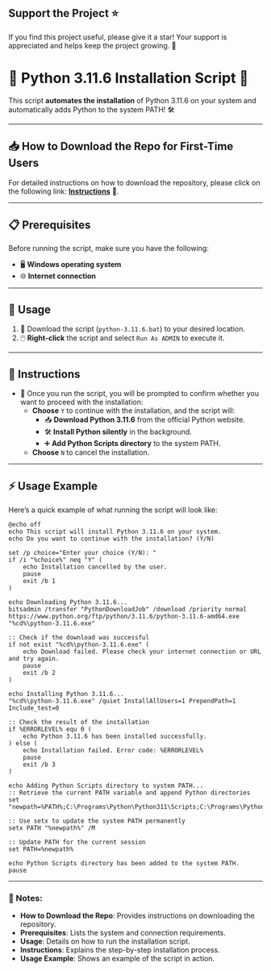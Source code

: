 ## Support the Project ⭐

If you find this project useful, please give it a star! Your support is appreciated and helps keep the project growing. 🌟


# 🐍 Python 3.11.6 Installation Script 🚀

This script **automates the installation** of Python 3.11.6 on your system and automatically adds Python to the system PATH! 🛠️

---

## 📥 How to Download the Repo for First-Time Users

For detailed instructions on how to download the repository, please click on the following link: [**Instructions**](https://www.gitprojects.fnbubbles420.org/how-to-download-repos) 📄.

---

## 📋 Prerequisites

Before running the script, make sure you have the following:

- 🖥️ **Windows operating system**
- 🌐 **Internet connection**

---

## 🚀 Usage

1. 📂 Download the script (`python-3.11.6.bat`) to your desired location.
2. 🖱️ **Right-click** the script and select `Run As ADMIN` to execute it.

---

## 📝 Instructions

- 🔄 Once you run the script, you will be prompted to confirm whether you want to proceed with the installation:
  - **Choose** `Y` to continue with the installation, and the script will:
    - 📥 **Download Python 3.11.6** from the official Python website.
    - 🛠️ **Install Python silently** in the background.
    - ➕ **Add Python Scripts directory** to the system PATH.
  - **Choose** `N` to cancel the installation.

---

## ⚡ Usage Example

Here’s a quick example of what running the script will look like:

```
@echo off
echo This script will install Python 3.11.6 on your system.
echo Do you want to continue with the installation? (Y/N)

set /p choice="Enter your choice (Y/N): "
if /i "%choice%" neq "Y" (
    echo Installation cancelled by the user.
    pause
    exit /b 1
)

echo Downloading Python 3.11.6...
bitsadmin /transfer "PythonDownloadJob" /download /priority normal https://www.python.org/ftp/python/3.11.6/python-3.11.6-amd64.exe "%cd%\python-3.11.6.exe"

:: Check if the download was successful
if not exist "%cd%\python-3.11.6.exe" (
    echo Download failed. Please check your internet connection or URL and try again.
    pause
    exit /b 2
)

echo Installing Python 3.11.6...
"%cd%\python-3.11.6.exe" /quiet InstallAllUsers=1 PrependPath=1 Include_test=0

:: Check the result of the installation
if %ERRORLEVEL% equ 0 (
    echo Python 3.11.6 has been installed successfully.
) else (
    echo Installation failed. Error code: %ERRORLEVEL%
    pause
    exit /b 3
)

echo Adding Python Scripts directory to system PATH...
:: Retrieve the current PATH variable and append Python directories
set "newpath=%PATH%;C:\Programs\Python\Python311\Scripts;C:\Programs\Python\Python311"

:: Use setx to update the system PATH permanently
setx PATH "%newpath%" /M

:: Update PATH for the current session
set PATH=%newpath%

echo Python Scripts directory has been added to the system PATH.
pause
```

---

### 📝 Notes:

- **How to Download the Repo**: Provides instructions on downloading the repository.
- **Prerequisites**: Lists the system and connection requirements.
- **Usage**: Details on how to run the installation script.
- **Instructions**: Explains the step-by-step installation process.
- **Usage Example**: Shows an example of the script in action.
